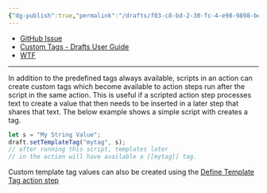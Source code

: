 ```yaml
---
{"dg-publish":true,"permalink":"/drafts/f03-c8-bd-2-30-fc-4-e98-9898-beec-7-e31-fc-4-a-2/","dgHomeLink":true,"dgPassFrontmatter":false}
---
```



- [GitHub Issue](https://github.com/extratone/drafts/issues/68) 
- [Custom Tags - Drafts User Guide](https://docs.getdrafts.com/docs/actions/templates/drafts-templates#custom-tags)
- [WTF](https://davidblue.wtf/drafts/F03C8BD2-30FC-4E98-9898-BEEC7E31FC4A.html)

---

In addition to the predefined tags always available, scripts in an action can create custom tags which become available to action steps run after the script in the same action. This is useful if a scripted action step processes text to create a value that then needs to be inserted in a later step that shares that text. The below example shows a simple script with creates a tag.

```js
let s = "My String Value";
draft.setTemplateTag("mytag", s);
// after running this script, templates later
// in the action will have available a [[mytag]] tag.
```

Custom template tag values can also be created using the [Define Template Tag action step](https://docs.getdrafts.com/docs/actions/steps/utility.html#define-template-tag)